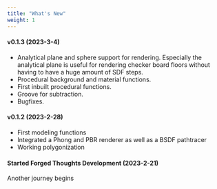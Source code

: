 ```yaml
---
title: "What's New"
weight: 1
---
```


#### v0.1.3 (2023-3-4)

* Analytical plane and sphere support for rendering. Especially the analytical plane is useful for rendering checker board floors without having to have a huge amount of SDF steps.
* Procedural background and material functions.
* First inbuilt procedural functions.
* Groove for subtraction.
* Bugfixes.

#### v0.1.2 (2023-2-28)

* First modeling functions
* Integrated a Phong and PBR renderer as well as a BSDF pathtracer
* Working polygonization

#### Started Forged Thoughts Development (2023-2-21)

Another journey begins